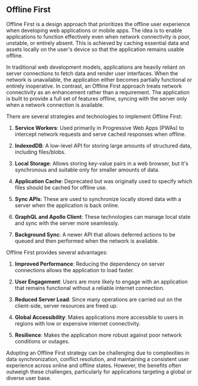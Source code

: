 ## Offline First
Offline First is a design approach that prioritizes the offline user experience when developing web applications or mobile apps. The idea is to enable applications to function effectively even when network connectivity is poor, unstable, or entirely absent. This is achieved by caching essential data and assets locally on the user's device so that the application remains usable offline.

In traditional web development models, applications are heavily reliant on server connections to fetch data and render user interfaces. When the network is unavailable, the application either becomes partially functional or entirely inoperative. In contrast, an Offline First approach treats network connectivity as an enhancement rather than a requirement. The application is built to provide a full set of features offline, syncing with the server only when a network connection is available.

There are several strategies and technologies to implement Offline First:

1. **Service Workers**: Used primarily in Progressive Web Apps (PWAs) to intercept network requests and serve cached responses when offline.

2. **IndexedDB**: A low-level API for storing large amounts of structured data, including files/blobs.

3. **Local Storage**: Allows storing key-value pairs in a web browser, but it's synchronous and suitable only for smaller amounts of data.

4. **Application Cache**: Deprecated but was originally used to specify which files should be cached for offline use.

5. **Sync APIs**: These are used to synchronize locally stored data with a server when the application is back online.

6. **GraphQL and Apollo Client**: These technologies can manage local state and sync with the server more seamlessly.

7. **Background Sync**: A newer API that allows deferred actions to be queued and then performed when the network is available.

Offline First provides several advantages:

1. **Improved Performance**: Reducing the dependency on server connections allows the application to load faster.

2. **User Engagement**: Users are more likely to engage with an application that remains functional without a reliable internet connection.

3. **Reduced Server Load**: Since many operations are carried out on the client-side, server resources are freed up.

4. **Global Accessibility**: Makes applications more accessible to users in regions with low or expensive internet connectivity.

5. **Resilience**: Makes the application more robust against poor network conditions or outages.

Adopting an Offline First strategy can be challenging due to complexities in data synchronization, conflict resolution, and maintaining a consistent user experience across online and offline states. However, the benefits often outweigh these challenges, particularly for applications targeting a global or diverse user base.
